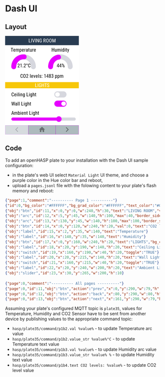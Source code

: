 
<h1>Dash UI</h1>

<h2>Layout</h2>

![screenshot](../../assets/images/screenshots/dashui-060.png)

<h2>Code</h2>

To add an openHASP plate to your installation with the Dash UI sample configuration:

- in the plate's web UI select `Material Light` UI theme, and choose a purple color in the Hue color bar and reboot,
- upload a `pages.jsonl` file with the folowing content to your plate's flash memory and reboot:

```json
{"page":1,"comment":"---------- Page 1 ----------"}
{"id":0,"bg_color":"#FFFFFF","bg_grad_color":"#FFFFFF","text_color":"#000000","radius":0,"border_side":0}
{"obj":"btn","id":11,"x":0,"y":0,"w":240,"h":30,"text":"LIVING ROOM","value_font":22,"bg_color":"#2C3E50","bg_grad_color":"#2C3E50","text_color":"#FFFFFF","radius":0,"border_side":0}
{"obj":"arc","id":12,"x":5,"y":45,"w":140,"h":100,"max":40,"border_side":0,"type":0,"rotation":0,"start_angle":180,"end_angle":0,"start_angle1":180,"value_font":12,"value_ofs_x":-19,"value_ofs_y":-4,"bg_opa":0}
{"obj":"arc","id":13,"x":130,"y":45,"w":140,"h":100,"max":100,"border_side":0,"type":0,"start_angle":180,"end_angle":0,"start_angle1":180,"value_font":12,"value_color":"#000000","value_ofs_x":-19,"value_ofs_y":-4,"bg_opa":0}
{"obj":"btn","id":14,"x":0,"y":120,"w":240,"h":20,"val":0,"text":"CO2 levels: ","radius":0,"border_side":0}
{"obj":"label","id":15,"x":2,"y":35,"w":140,"text":"Temperature"}
{"obj":"label","id":16,"x":140,"y":35,"w":140,"text":"Humidity"}
{"obj":"btn","id":17,"x":0,"y":160,"w":240,"h":20,"text":"LIGHTS","bg_color":"#F1C40F","text_color":"#FFFFFF","radius":0,"border_side":0}
{"obj":"label","id":18,"x":20,"y":190,"w":140,"h":20,"text":"Ceiling Light"}
{"obj":"switch","id":19,"x":160,"y":190,"w":40,"h":20,"toggle":"TRUE"}
{"obj":"label","id":20,"x":20,"y":215,"w":140,"h":20,"text":"Wall Light"}
{"obj":"switch","id":21,"x":160,"y":215,"w":40,"h":20,"toggle":"TRUE"}
{"obj":"label","id":22,"x":20,"y":240,"w":200,"h":20,"text":"Ambient Light"}
{"obj":"slider","id":23,"x":30,"y":265,"w":200,"h":10}

{"page":0,"comment":"---------- All pages ----------"}
{"page":0,"id":11,"obj":"btn","action":"prev","x":0,"y":290,"w":79,"h":32,"bg_color":"#34495E","text":"\uE141","text_color":"#000000","radius":0,"border_side":0,"text_font":32}
{"page":0,"id":12,"obj":"btn","action":"back","x":80,"y":290,"w":80,"h":32,"bg_color":"#34495E","text":"\uE2DC","text_color":"#000000","radius":0,"border_side":0,"text_font":24}
{"page":0,"id":13,"obj":"btn","action":"next","x":161,"y":290,"w":79,"h":32,"bg_color":"#34495E","text":"\uE142","text_color":"#000000","radius":0,"border_side":0,"text_font":32}
```

Assuming your plate's configured MQTT topic is `plate35`, values for Temperature, Humidity and CO2 Sensor have to be sent from another device by publishing values to the appropriate command topic:

- `hasp/plate35/command/p1b2.val %value%` - to update Temperature arc value
- `hasp/plate35/command/p1b2.value_str %value%°C` - to update Temperature text value
- `hasp/plate35/command/p1b3.val %value%` - to update Humidity arc value 
- `hasp/plate35/command/p1b3.value_str %value% %` - to update Humidity text value
- `hasp/plate35/command/p1b4.text CO2 levels: %value%` - to update CO2 level value

